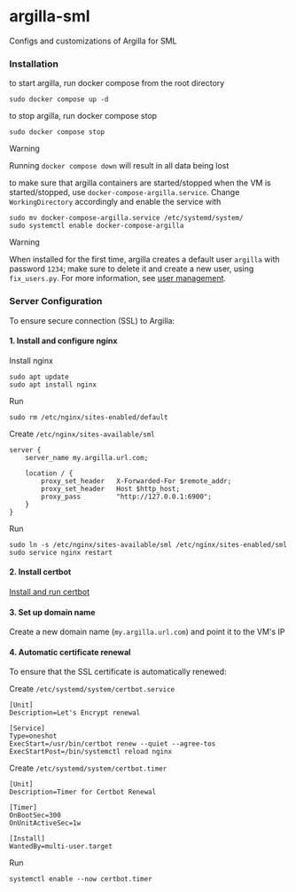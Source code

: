 # argilla-sml
Configs and customizations of Argilla for SML

### Installation
to start argilla, run docker compose from the root directory
```commandline
sudo docker compose up -d
```
to stop argilla, run docker compose stop
```commandline
sudo docker compose stop
```
> [!WARNING]
> Running `docker compose down` will result in all data being lost

to make sure that argilla containers are started/stopped when the VM is started/stopped, use `docker-compose-argilla.service`.
Change `WorkingDirectory` accordingly and enable the service with
```commandline
sudo mv docker-compose-argilla.service /etc/systemd/system/
sudo systemctl enable docker-compose-argilla
```
> [!WARNING]
> When installed for the first time, argilla creates a default user `argilla` with password `1234`; make sure to delete it and create a new user, using `fix_users.py`.
> For more information, see [user management](https://docs.argilla.io/en/latest/getting_started/installation/configurations/user_management.html).

### Server Configuration
To ensure secure connection (SSL) to Argilla:

#### 1. Install and configure nginx
Install nginx
```commandline
sudo apt update
sudo apt install nginx
```
Run
```commandline
sudo rm /etc/nginx/sites-enabled/default
```
Create `/etc/nginx/sites-available/sml`
```
server {
    server_name my.argilla.url.com;

    location / {
        proxy_set_header   X-Forwarded-For $remote_addr;
        proxy_set_header   Host $http_host;
        proxy_pass         "http://127.0.0.1:6900";
    }
}
```
Run
```commandline
sudo ln -s /etc/nginx/sites-available/sml /etc/nginx/sites-enabled/sml
sudo service nginx restart
```
#### 2. Install certbot
[Install and run certbot](https://www.digitalocean.com/community/tutorials/how-to-secure-nginx-with-let-s-encrypt-on-ubuntu-22-04)
#### 3. Set up domain name
Create a new domain name (`my.argilla.url.com`) and point it to the VM's IP

#### 4. Automatic certificate renewal
To ensure that the SSL certificate is automatically renewed:

Create `/etc/systemd/system/certbot.service`
```
[Unit]
Description=Let's Encrypt renewal

[Service]
Type=oneshot
ExecStart=/usr/bin/certbot renew --quiet --agree-tos
ExecStartPost=/bin/systemctl reload nginx
```
Create `/etc/systemd/system/certbot.timer`
```
[Unit]
Description=Timer for Certbot Renewal

[Timer]
OnBootSec=300
OnUnitActiveSec=1w

[Install]
WantedBy=multi-user.target
```
Run
```commandline
systemctl enable --now certbot.timer
```
